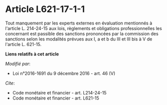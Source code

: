 # Article L621-17-1-1

Tout manquement par les experts externes en évaluation mentionnés à l'article L. 214-24-15 aux lois, règlements et
obligations professionnelles les concernant est passible des sanctions prononcées par la commission des sanctions selon les
modalités prévues aux I, a et b du III et III bis à V de l'article L. 621-15.

**Liens relatifs à cet article**

_Modifié par_:

  - Loi n°2016-1691 du 9 décembre 2016 - art. 46 (V)

_Cite_:

  - Code monétaire et financier - art. L214-24-15
  - Code monétaire et financier - art. L621-15
